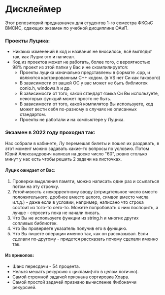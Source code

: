 # Дисклеймер
Этот репозиторий предназначен для студентов 1-го семестра ФКСиС ВМСИС, сдающих экзамен по учебной дисциплине ОАиП.

### Проекты Луцика:
* Никаких изменений в код и названия не вносилось, всё выглядит так, как Луцик это и написал.
* Код из проектов может не работать, более того, с вероятностью 98% проект из этой папки у Вас и не скомпилируется:
    - Проекты луцика изначально представлены в формате .cpp, и являются кастрированным С++ кодом. (в VS нет Си как такового)
    - В зависимости от вашей ОС у вас может не быть библиотек conio.h, windows.h и др.
    - В зависимости от того, какой стандарт языка Си Вы используете, некоторых функций может просто не быть.
    - В зависимости от того, какой компилятор Вы используете, код может вести себя по-разному в случаях не описанных стандартом.
    - Проекты не работали и на компьютере у Луцика.

### Экзамен в 2022 году проходил так:
Нас собрали в кабинете, Лу перемешал билеты и пошел их раздавать, в этот момент можно задавать какие-то вопросы по условию.
Потом Юрий Александрович написал на доске число "60", ровно столько минут у нас есть чтобы решить 2 задачи на листочках.
#### Луцик ожидает от Вас:
1. Проверки выделения памяти, можно написать один раз и ссылаться потом на эту строчку.
2. Устойчивость к некорректному вводу (отрицательное число вместо положительного, дробное вместо целого, символ вместо числа и.т.д.) - даже если в условии, например, написано что строка состоит из того-то сего-то. Можете попробовать с ним поспорить, а лучше - спросить пока не начали писать.
3. Что Вы не используете функции из string.h и многих других сопливых библиотек. 
4. Что Вы проверяете указатель получив его в функцию.
5. Что Вы пишете операции именно так, как он рассказывал. Если сделали по-другому - придется рассказать почему сделали именно так.
#### Из приколов:
* Шанс пересдачи - 54 процента.
* Нельзя мешать рекурсию с циклами(что в целом логично). 
* Самой стремной задачей признана сортировка Хоара.
* Самой простой задачей признано вычисление Фибоначчи рекурсией.


